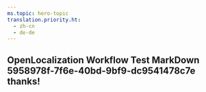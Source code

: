 ```yaml
---
ms.topic: hero-topic
translation.priority.ht: 
  - zh-cn
  - de-de
---
```

## OpenLocalization Workflow Test MarkDown 5958978f-7f6e-40bd-9bf9-dc9541478c7e thanks!
